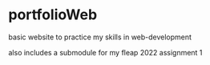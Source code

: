 # portfolioWeb
basic website to practice my skills in web-development

also includes a submodule for my fleap 2022 assignment 1
